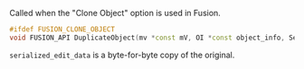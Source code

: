 Called when the "Clone Object" option is used in Fusion.
```cpp
#ifdef FUSION_CLONE_OBJECT
void FUSION_API DuplicateObject(mv *const mV, OI *const object_info, SerializedEditData *serialized_edit_data) noexcept
```
`serialized_edit_data` is a byte-for-byte copy of the original.

